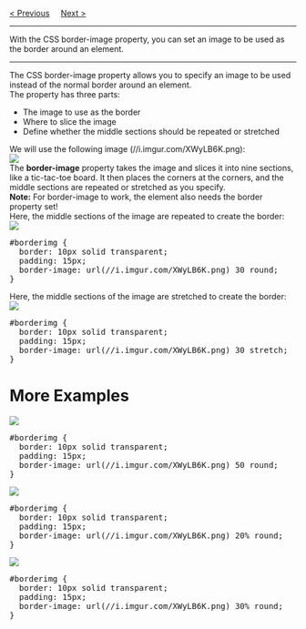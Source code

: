 <a href="/CSS/Advanced/RoundedCorners.md">&lt; Previous</a>
&nbsp;&nbsp;&nbsp;
<a href="/CSS/Advanced/Backgrounds.md">Next &gt;</a>
<hr>
With the CSS border-image property, you can set an image to be used as the border around an element.
<hr>
The CSS border-image property allows you to specify an image to be used instead of the normal border around an element.
<br>
The property has three parts:
<ul>
  <li>The image to use as the border</li>
  <li>Where to slice the image</li>
  <li>Define whether the middle sections should be repeated or stretched</li>
</ul>
We will use the following image (//i.imgur.com/XWyLB6K.png):
<br>
<img src="https://i.imgur.com/XWyLB6K.png">
<br>
The <b>border-image</b> property takes the image and slices it into nine sections, like a tic-tac-toe board. It then places the corners at the corners, and the middle sections are repeated or stretched as you specify.
<br>
<b>Note:</b> For border-image to work, the element also needs the border property set!
<br>
Here, the middle sections of the image are repeated to create the border:
<br>
<img src="https://i.imgur.com/httYU1a.jpg">
<pre>
#borderimg {
  border: 10px solid transparent;
  padding: 15px;
  border-image: url(//i.imgur.com/XWyLB6K.png) 30 round;
}
</pre>
Here, the middle sections of the image are stretched to create the border:
<br>
<img src="https://i.imgur.com/bhfpW8J.png">
<pre>
#borderimg {
  border: 10px solid transparent;
  padding: 15px;
  border-image: url(//i.imgur.com/XWyLB6K.png) 30 stretch;
}
</pre>
<h1>More Examples</h1>
<img src="https://i.imgur.com/wPdWmQ4.jpg">
<pre>
#borderimg {
  border: 10px solid transparent;
  padding: 15px;
  border-image: url(//i.imgur.com/XWyLB6K.png) 50 round;
}
</pre>
<img src="https://i.imgur.com/nR1opxr.jpg">
<pre>
#borderimg {
  border: 10px solid transparent;
  padding: 15px;
  border-image: url(//i.imgur.com/XWyLB6K.png) 20% round;
}
</pre>
<img src="https://i.imgur.com/otSDxxE.jpg">
<pre>
#borderimg {
  border: 10px solid transparent;
  padding: 15px;
  border-image: url(//i.imgur.com/XWyLB6K.png) 30% round;
}
</pre>
